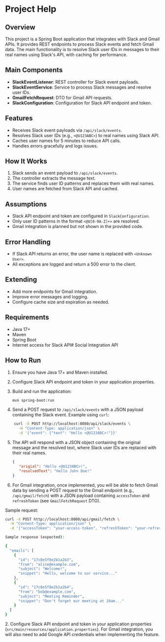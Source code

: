 # Project Help

## Overview

This project is a Spring Boot application that integrates with Slack and Gmail APIs. It provides REST endpoints to process Slack events and fetch Gmail data. The main functionality is to resolve Slack user IDs in messages to their real names using Slack's API, with caching for performance.

## Main Components

- **SlackEventListener**: REST controller for Slack event payloads.
- **SlackEventService**: Service to process Slack messages and resolve user IDs.
- **GmailFetchRequest**: DTO for Gmail API requests.
- **SlackConfiguration**: Configuration for Slack API endpoint and token.

## Features

- Receives Slack event payloads via `/api/slack/events`.
- Resolves Slack user IDs (e.g., `<@U123ABC>`) to real names using Slack API.
- Caches user names for 5 minutes to reduce API calls.
- Handles errors gracefully and logs issues.

## How It Works

1. Slack sends an event payload to `/api/slack/events`.
2. The controller extracts the message text.
3. The service finds user ID patterns and replaces them with real names.
4. User names are fetched from Slack API and cached.

## Assumptions

- Slack API endpoint and token are configured in `SlackConfiguration`.
- Only user ID patterns in the format `<@U[0-9A-Z]+>` are resolved.
- Gmail integration is planned but not shown in the provided code.

## Error Handling

- If Slack API returns an error, the user name is replaced with `<Unknown User>`.
- All exceptions are logged and return a 500 error to the client.

## Extending

- Add more endpoints for Gmail integration.
- Improve error messages and logging.
- Configure cache size and expiration as needed.

## Requirements

- Java 17+
- Maven
- Spring Boot
- Internet access for Slack API# Social Integration API

## How to Run

1. Ensure you have Java 17+ and Maven installed.
2. Configure Slack API endpoint and token in your application properties.
3. Build and run the application:

   ```bash
   mvn spring-boot:run
   ```
4. Send a POST request to `/api/slack/events` with a JSON payload containing the Slack event. Example using `curl`:


  ```bash
      curl -X POST http://localhost:8080/api/slack/events \
        -H "Content-Type: application/json" \
        -d '{"event": {"text": "Hello <@U123ABC>!"}}'
  ```

5. The API will respond with a JSON object containing the original message and the resolved text, where Slack user IDs are replaced with their real names.
   ```json
   {
      "origial": "Hello <@U123ABC>!",
      "resolvedText": "Hello John Doe!"
   }

6. For Gmail integration, once implemented, you will be able to fetch Gmail data by sending a POST request to the Gmail endpoint (e\.g\., `/api/gmail/fetch`) with a JSON payload containing `accessToken` and `refreshToken` \(see `GmailFetchRequest` DTO\)\.

Sample request:
```bash
curl -X POST http://localhost:8080/api/gmail/fetch \
  -H "Content-Type: application/json" \
  -d '{"accessToken": "your-access-token", "refreshToken": "your-refresh-token"}'For Gmail integration, you will need to implement endpoints that accept a request with `accessToken` and `refreshToken` (see `GmailFetchRequest` DTO). The Gmail fetcher functionality is planned and requires Google API credentials and setup. Once implemented, you will be able to fetch Gmail data by sending requests to the appropriate endpoint with valid tokens.

Sample response (expected):

{
  "emails": [
    {
      "id": "17c8e5f8e2b1a2b3",
      "from": "alice@example.com",
      "subject": "Welcome!",
      "snippet": "Hello, welcome to our service..."
    },
    {
      "id": "17c8e5f8e2b1a2b4",
      "from": "bob@example.com",
      "subject": "Meeting Reminder",
      "snippet": "Don't forget our meeting at 10am..."
    }
  ]
}
```
2\. Configure Slack API endpoint and token in your application properties (`src/main/resources/application.properties`). For Gmail integration, you will also need to add Google API credentials when implementing the feature.

